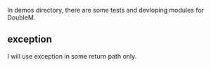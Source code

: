 In demos directory, there are some tests and devloping modules for DoubleM.


exception
------

I will use exception in some return path only.
